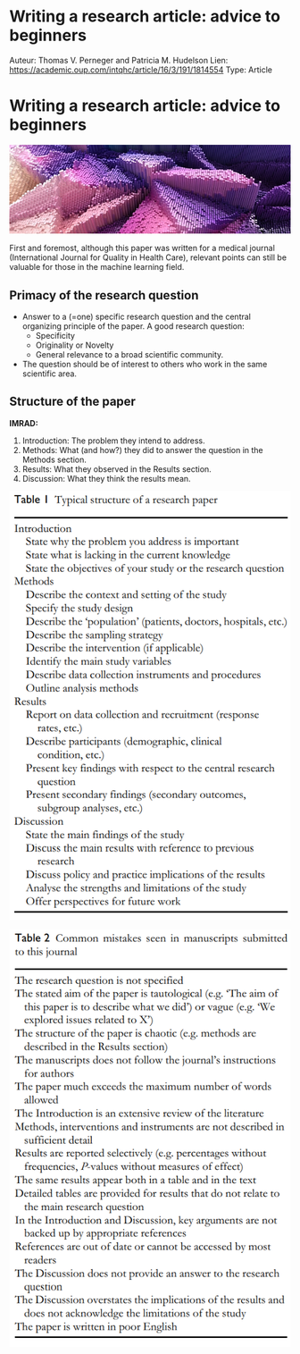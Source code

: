 # Writing a research article: advice to beginners

Auteur: Thomas V. Perneger and Patricia M. Hudelson
Lien: https://academic.oup.com/intqhc/article/16/3/191/1814554
Type: Article

# Writing a research article: advice to beginners

![Untitled](Writing%20a%20research%20article%20advice%20to%20beginners%20684ac4664202472c85c481886be1049a/Untitled.png)

First and foremost, although this paper was written for a medical journal (International Journal for Quality in Health Care), relevant points can still be valuable for those in the machine learning field.

## Primacy of the research question

- Answer to a (=one) specific research question and the central organizing principle of the paper. A good research question:
    - Specificity
    - Originality or Novelty
    - General relevance to a broad scientific community.
- The question should be of interest to others who work in the same scientific area.

## Structure of the paper

**IMRAD:**

1. Introduction: The problem they intend to address.
2. Methods: What (and how?) they did to answer the question in the Methods section.
3. Results: What they observed in the Results section.
4. Discussion: What they think the results mean.

![Untitled](Writing%20a%20research%20article%20advice%20to%20beginners%20684ac4664202472c85c481886be1049a/Untitled%201.png)

![Untitled](Writing%20a%20research%20article%20advice%20to%20beginners%20684ac4664202472c85c481886be1049a/Untitled%202.png)